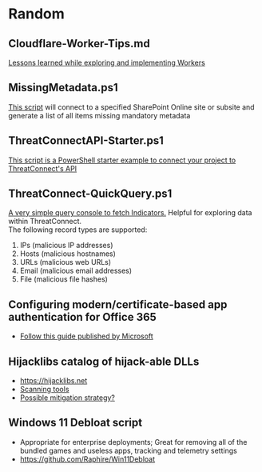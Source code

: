 # Random
## Cloudflare-Worker-Tips.md  
[Lessons learned while exploring and implementing Workers](https://github.com/Xorlent/Random/blob/main/Cloudflare-Worker-Tips.md)  
## MissingMetadata.ps1  
[This script](https://github.com/Xorlent/Random/blob/main/MissingMetadata.md) will connect to a specified SharePoint Online site or subsite and generate a list of all items missing mandatory metadata  
## ThreatConnectAPI-Starter.ps1  
[This script is a PowerShell starter example to connect your project to ThreatConnect's API](https://github.com/Xorlent/Random/blob/main/ThreatConnectAPI-Starter.ps1)  
## ThreatConnect-QuickQuery.ps1  
[A very simple query console to fetch Indicators.](https://github.com/Xorlent/Random/blob/main/ThreatConnect-QuickQuery.ps1)  Helpful for exploring data within ThreatConnect.  
The following record types are supported:  
  1. IPs (malicious IP addresses)
  2. Hosts (malicious hostnames)
  3. URLs (malicious web URLs)
  4. Email (malicious email addresses)
  5. File (malicious file hashes)
## Configuring modern/certificate-based app authentication for Office 365  
  - [Follow this guide published by Microsoft](https://learn.microsoft.com/en-us/sharepoint/dev/solution-guidance/security-apponly-azuread)  
## Hijacklibs catalog of hijack-able DLLs  
  - https://hijacklibs.net
  - [Scanning tools](https://github.com/wietze/HijackLibs/wiki/)
  - [Possible mitigation strategy?](https://learn.microsoft.com/en-us/powershell/module/processmitigations/set-processmitigation?view=windowsserver2022-ps)
## Windows 11 Debloat script
  - Appropriate for enterprise deployments; Great for removing all of the bundled games and useless apps, tracking and telemetry settings  
  - https://github.com/Raphire/Win11Debloat

